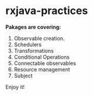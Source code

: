 # rxjava-practices

**Pakages are covering:**
1. Observable creation. 
2. Schedulers
3. Transformations 
4. Conditional Operations 
5. Connectable observables
6. Resource management
7. Subject

Enjoy it! 
